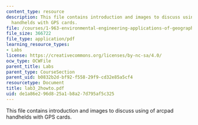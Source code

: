 ```yaml
---
content_type: resource
description: This file contains introduction and images to discuss using of arcpad
  handhelds with GPS cards.
file: /courses/1-963-environmental-engineering-applications-of-geographic-information-systems-fall-2004/de1a86e296d825a1b8a27d795af5c325_lab3_2howto.pdf
file_size: 366722
file_type: application/pdf
learning_resource_types:
- Labs
license: https://creativecommons.org/licenses/by-nc-sa/4.0/
ocw_type: OCWFile
parent_title: Labs
parent_type: CourseSection
parent_uid: b0832b2d-bf92-f558-29f9-cd32e85a5cf4
resourcetype: Document
title: lab3_2howto.pdf
uid: de1a86e2-96d8-25a1-b8a2-7d795af5c325
---
```

This file contains introduction and images to discuss using of arcpad handhelds with GPS cards.